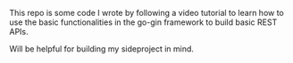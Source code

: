 This repo is some code I wrote by following a video tutorial to learn how to use the basic functionalities in the go-gin framework to build basic REST APIs.

Will be helpful for building my sideproject in mind.

